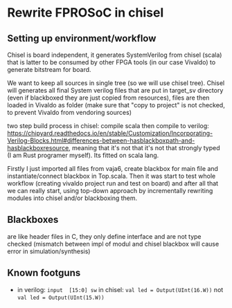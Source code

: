 # Rewrite FPROSoC in chisel

## Setting up environment/workflow

Chisel is board independent, it generates SystemVerilog from chisel (scala) that is latter to be consumed by other FPGA tools (in our case Vivaldo) to generate bitstream for board.

We want to keep all sources in single tree (so we will use chisel tree). Chisel will generates all final System verilog files that are put in target_sv directory (even if blackboxed they are just copied from resources), files are then loaded in Vivaldo as folder (make sure that "copy to project" is not checked, to prevent Vivaldo from vendoring sources)

two step build process in chisel: compile scala then compile to verilog: <https://chipyard.readthedocs.io/en/stable/Customization/Incorporating-Verilog-Blocks.html#differences-between-hasblackboxpath-and-hasblackboxresource>, meaning that it's not that it's not that strongly typed (I am Rust programer myself). Its fitted on scala lang.

Firstly I just imported all files from vaja6, create blackbox for main file and instantiate/connect blackbox in Top.scala. Then it was start to test whole workflow (creating vivaldo project run and test on board) and after all that we can really start, using top-down approach by incrementally rewriting modules into chisel and/or blackboxing them.

## Blackboxes

are like header files in C, they only define interface and are not type checked (mismatch between impl of modul and chisel blackbox will cause error in simulation/synthesis)

## Known footguns

- in verilog: `input  [15:0] sw` in chisel: `val led = Output(UInt(16.W))` not `val led = Output(UInt(15.W))`

